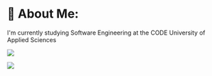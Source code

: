 # 💫 About Me:
I'm currently studying Software Engineering at the CODE University of Applied Sciences<br>

![](https://github-readme-streak-stats.herokuapp.com/?user=FlorianGrollich&theme=dark&hide_border=true)<br/>

[![](https://visitcount.itsvg.in/api?id=FlorianGrollich&label=Views&color=3&icon=5&pretty=false)](https://visitcount.itsvg.in)
<!-- Proudly created with GPRM ( https://gprm.itsvg.in ) -->
